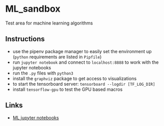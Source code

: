 # ML_sandbox
Test area for machine learning algorithms

## Instructions
* use the pipenv package manager to easily set the environment up (`python` requirements are listed in `Pipfile`)
* run `jupyter notebook` and connect to `localhost:8888` to work with the jupyter notebooks
* run the `.py` files with `python3`
* install the `graphviz` package to get access to visualizations
* to start the tensorboard server: `tensorboard --logdir [TF_LOG_DIR]`
* install `tensorflow-gpu` to test the GPU based macros

## Links
* [ML jupyter notebooks](https://github.com/ageron/handson-ml)

